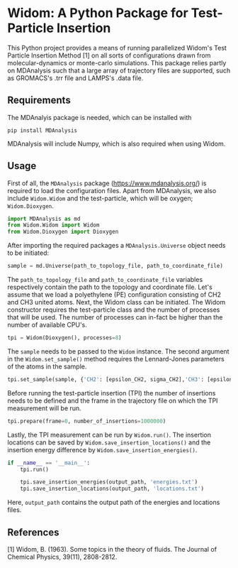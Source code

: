 # Widom: A Python Package for Test-Particle Insertion
This Python project provides a means of running parallelized Widom's Test Particle Insertion Method [1] on all sorts of configurations drawn from
molecular-dynamics or monte-carlo simulations. This package relies partly on MDAnalysis such that a large array of trajectory files are supported, such as GROMACS's .trr file and LAMPS's .data file.

## Requirements
The MDAnalyis package is needed, which can be installed with
```
pip install MDAnalysis
```

MDAnalysis will include Numpy, which is also required when using Widom.

## Usage

First of all, the ```MDAnalysis``` package (https://www.mdanalysis.org/) is required to load the configuration files. Apart from MDAnalysis, we also include ```Widom.Widom``` and the test-particle, which will be oxygen; ```Widom.Dioxygen```.

```python
import MDAnalysis as md
from Widom.Widom import Widom
from Widom.Dioxygen import Dioxygen
```
After importing the required packages a ```MDAnalysis.Universe``` object needs to be initiated:

```python
sample = md.Universe(path_to_topology_file, path_to_coordinate_file)
```
The ```path_to_topology_file``` and ```path_to_coordinate_file``` variables respectively contain the path to the topology and coordinate file. Let's assume that we load a polyethylene (PE) configuration consisting of CH2 and CH3 united atoms.
Next, the Widom class can be initiated. The Widom constructor requires the test-particle class and the number of processes that will be used. The number of processes can in-fact be higher than the number of available CPU's.

```python
tpi = Widom(Dioxygen(), processes=8)
```
The ```sample``` needs to be passed to the ```Widom``` instance. The second argument in the ```Widom.set_sample()``` method requires the Lennard-Jones parameters of the atoms in the sample.
```python
tpi.set_sample(sample, {'CH2': [epsilon_CH2, sigma_CH2],'CH3': [epsilon_CH3, sigma_CH3]})
```
Before running the test-particle insertion (TPI) the number of insertions needs to be defined and the frame in the trajectory file on which the TPI measurement will be run.
```python
tpi.prepare(frame=0, number_of_insertions=1000000)
```
Lastly, the TPI measurement can be run by ```Widom.run()```. The insertion locations can be saved by ```Widom.save_insertion_locations()``` and the insertion energy difference by ```Widom.save_insertion_energies()```.
```python
if __name__ == '__main__':
    tpi.run()

    tpi.save_insertion_energies(output_path, 'energies.txt')
    tpi.save_insertion_locations(output_path, 'locations.txt')

```
Here, ```output_path``` contains the output path of the energies and locations files.

## References
[1] Widom, B. (1963). Some topics in the theory of fluids. The Journal of Chemical Physics, 39(11), 2808-2812.
